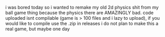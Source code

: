 i was bored today so i wanted to remake my old 2d physics shit from my ball game thing because the physics there are AMAZINGLY bad.
code uploaded isnt compilable (game is > 100 files and i lazy to upload), if you would like to compile use the .zip in releases
i do not plan to make this a real game, but maybe one day
